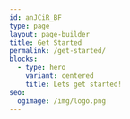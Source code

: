 ```yaml
---
id: anJCiR_BF
type: page
layout: page-builder
title: Get Started
permalink: /get-started/
blocks:
  - type: hero
    variant: centered
    title: Lets get started!
seo:
  ogimage: /img/logo.png
---
```

